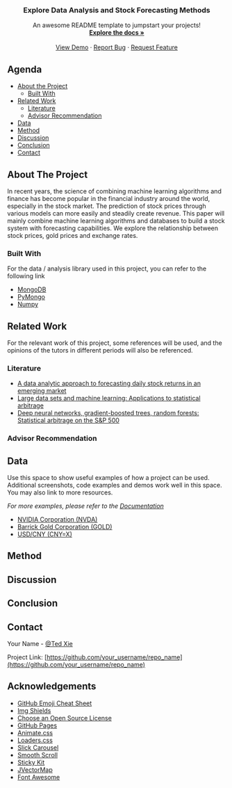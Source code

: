 <!--
*** Thanks for checking out this README Template. If you have a suggestion that would
*** make this better, please fork the repo and create a pull request or simply open
*** an issue with the tag "enhancement".
*** Thanks again! Now go create something AMAZING! :D
-->





<!-- PROJECT SHIELDS -->
<!--
*** I'm using markdown "reference style" links for readability.
*** Reference links are enclosed in brackets [ ] instead of parentheses ( ).
*** See the bottom of this document for the declaration of the reference variables
*** for contributors-url, forks-url, etc. This is an optional, concise syntax you may use.
*** https://www.markdownguide.org/basic-syntax/#reference-style-links
-->


<!-- PROJECT LOGO -->
<br />

  <h3 align="center">Explore Data Analysis and Stock Forecasting Methods</h3>

  <p align="center">
    An awesome README template to jumpstart your projects!
    <br />
    <a href="https://github.com/othneildrew/Best-README-Template"><strong>Explore the docs »</strong></a>
    <br />
    <br />
    <a href="https://github.com/othneildrew/Best-README-Template">View Demo</a>
    ·
    <a href="https://github.com/othneildrew/Best-README-Template/issues">Report Bug</a>
    ·
    <a href="https://github.com/othneildrew/Best-README-Template/issues">Request Feature</a>
  </p>
</p>



<!-- TABLE OF CONTENTS -->
## Agenda

* [About the Project](#about-the-project)
  * [Built With](#built-with)
* [Related Work](#related-work)
  * [Literature](#literature)
  * [Advisor Recommendation](#advisor-recommendation)
* [Data](#data)
* [Method](#method)
* [Discussion](#discussion)
* [Conclusion](#conclusion)
* [Contact](#contact)




<!-- ABOUT THE PROJECT -->
## About The Project

In recent years, the science of combining machine learning algorithms and finance has become popular in the financial industry around the world, especially in the stock market. The prediction of stock prices through various models can more easily and steadily create revenue. This paper will mainly combine machine learning algorithms and databases to build a stock system with forecasting capabilities. We explore the relationship between stock prices, gold prices and exchange rates.

### Built With
For the data / analysis library used in this project, you can refer to the following link
* [MongoDB](https://www.mongodb.com/)
* [PyMongo](https://pymongo.readthedocs.io/en/stable/)
* [Numpy](https://numpy.org/)



<!-- GETTING STARTED -->
## Related Work

For the relevant work of this project, some references will be used, and the opinions of the tutors in different periods will also be referenced.

### Literature

* [A data analytic approach to forecasting daily stock returns in an emerging market](https://www-sciencedirect-com.ezproxy.rit.edu/science/article/pii/S0377221716301096)
* [Large data sets and machine learning: Applications to statistical arbitrage](https://www-sciencedirect-com.ezproxy.rit.edu/science/article/pii/S0377221719303339)
* [Deep neural networks, gradient-boosted trees, random forests: Statistical arbitrage on the S&P 500](https://www-sciencedirect-com.ezproxy.rit.edu/science/article/pii/S0377221716308657)

### Advisor Recommendation






<!-- USAGE EXAMPLES -->
## Data

Use this space to show useful examples of how a project can be used. Additional screenshots, code examples and demos work well in this space. You may also link to more resources.

_For more examples, please refer to the [Documentation](https://example.com)_

* [NVIDIA Corporation (NVDA)](https://finance.yahoo.com/quote/NVDA/history?p=NVDA)
* [Barrick Gold Corporation (GOLD)](https://finance.yahoo.com/quote/GOLD/history?p=GOLD)
* [USD/CNY (CNY=X)](https://finance.yahoo.com/quote/CNY=X?p=CNY=X&.tsrc=fin-srch)

<!-- ROADMAP -->
## Method





<!-- CONTRIBUTING -->
## Discussion





<!-- LICENSE -->
## Conclusion





<!-- CONTACT -->
## Contact

Your Name - [@Ted Xie]( tx5326@g.rit.edu)

Project Link: [https://github.com/your_username/repo_name](https://github.com/your_username/repo_name)



<!-- ACKNOWLEDGEMENTS -->
## Acknowledgements
* [GitHub Emoji Cheat Sheet](https://www.webpagefx.com/tools/emoji-cheat-sheet)
* [Img Shields](https://shields.io)
* [Choose an Open Source License](https://choosealicense.com)
* [GitHub Pages](https://pages.github.com)
* [Animate.css](https://daneden.github.io/animate.css)
* [Loaders.css](https://connoratherton.com/loaders)
* [Slick Carousel](https://kenwheeler.github.io/slick)
* [Smooth Scroll](https://github.com/cferdinandi/smooth-scroll)
* [Sticky Kit](http://leafo.net/sticky-kit)
* [JVectorMap](http://jvectormap.com)
* [Font Awesome](https://fontawesome.com)





<!-- MARKDOWN LINKS & IMAGES -->
<!-- https://www.markdownguide.org/basic-syntax/#reference-style-links -->
[contributors-shield]: https://img.shields.io/github/contributors/othneildrew/Best-README-Template.svg?style=flat-square
[contributors-url]: https://github.com/othneildrew/Best-README-Template/graphs/contributors
[forks-shield]: https://img.shields.io/github/forks/othneildrew/Best-README-Template.svg?style=flat-square
[forks-url]: https://github.com/othneildrew/Best-README-Template/network/members
[stars-shield]: https://img.shields.io/github/stars/othneildrew/Best-README-Template.svg?style=flat-square
[stars-url]: https://github.com/othneildrew/Best-README-Template/stargazers
[issues-shield]: https://img.shields.io/github/issues/othneildrew/Best-README-Template.svg?style=flat-square
[issues-url]: https://github.com/othneildrew/Best-README-Template/issues
[license-shield]: https://img.shields.io/github/license/othneildrew/Best-README-Template.svg?style=flat-square
[license-url]: https://github.com/othneildrew/Best-README-Template/blob/master/LICENSE.txt
[linkedin-shield]: https://img.shields.io/badge/-LinkedIn-black.svg?style=flat-square&logo=linkedin&colorB=555
[linkedin-url]: https://linkedin.com/in/othneildrew
[product-screenshot]: images/screenshot.png
